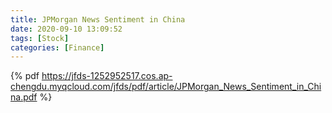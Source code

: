 ```yaml
---
title: JPMorgan News Sentiment in China
date: 2020-09-10 13:09:52
tags: [Stock]
categories: [Finance]
---
```

{% pdf https://jfds-1252952517.cos.ap-chengdu.myqcloud.com/jfds/pdf/article/JPMorgan_News_Sentiment_in_China.pdf %}
